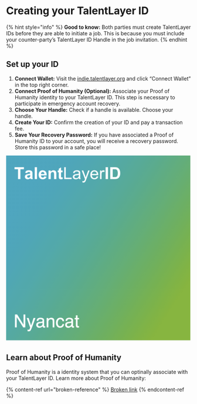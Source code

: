 # Creating your TalentLayer ID

{% hint style="info" %}
**Good to know:** Both parties must create TalentLayer IDs before they are able to initiate a job. This is because you must include your counter-party’s TalentLayer ID Handle in the job invitation.
{% endhint %}

## Set up your ID

1. **Connect Wallet:** Visit the [indie.talentlayer.org](http://indie.talentlayer.org) and click “Connect Wallet” in the top right corner.
2. **Connect Proof of Humanity (Optional):** Associate your Proof of Humanity identity to your TalentLayer ID. This step is necessary to participate in emergency account recovery.
3. **Choose Your Handle:** Check if a handle is available. Choose your handle.
4. **Create Your ID:** Confirm the creation of your ID and pay a transaction fee.
5. **Save Your Recovery Password:** If you have associated a Proof of Humanity ID to your account, you will receive a recovery password. Store this password in a safe place!

![An example of the NFT image of TalentLayer ID with the handle "@Nyancat"](../.gitbook/assets/unknown1.png)

## Learn about Proof of Humanity

Proof of Humanity is a identity system that you can optinally associate with your TalentLayer ID. Learn more about Proof of Humanity:&#x20;

{% content-ref url="broken-reference" %}
[Broken link](broken-reference)
{% endcontent-ref %}
